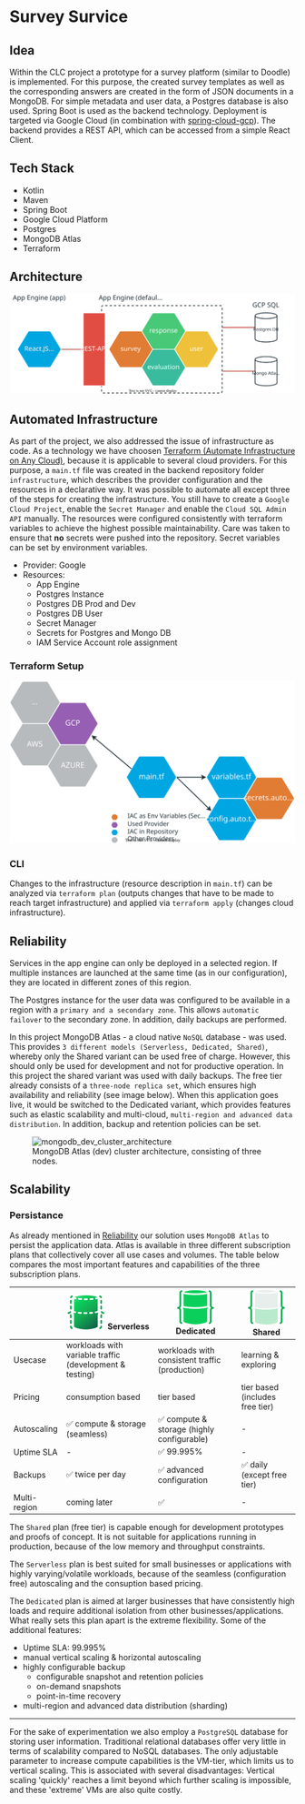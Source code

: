 # Survey Survice

## Idea
Within the CLC project a prototype for a survey platform (similar to Doodle) is implemented. For this purpose, the created survey templates as well as the corresponding answers are created in the form of JSON documents in a MongoDB. For simple metadata and user data, a Postgres database is also used. Spring Boot is used as the backend technology. Deployment is targeted via Google Cloud (in combination with [spring-cloud-gcp](https://spring.io/projects/spring-cloud-gcp)). The backend provides a REST API, which can be accessed from a simple React Client.

## Tech Stack
- Kotlin
- Maven
- Spring Boot
- Google Cloud Platform
- Postgres
- MongoDB Atlas
- Terraform

## Architecture


![architecture](./architecture.svg)


## Automated Infrastructure
As part of the project, we also addressed the issue of infrastructure as code. As a technology we have choosen [Terraform (Automate Infrastructure on Any Cloud)](https://www.terraform.io/), because it is applicable to several cloud providers. For this purpose, a `main.tf` file was created in the backend repository folder `infrastructure`, which describes the provider configuration and the resources in a declarative way. It was possible to automate all except three of the steps for creating the infrastructure. You still have to create a `Google Cloud Project`, enable the `Secret Manager` and enable the `Cloud SQL Admin API` manually. The resources were configured consistently with terraform variables to achieve the highest possible maintainability. Care was taken to ensure that **no** secrets were pushed into the repository. Secret variables can be set by environment variables.

- Provider: Google
- Resources:
  - App Engine
  - Postgres Instance
  - Postgres DB Prod and Dev
  - Postgres DB User
  - Secret Manager
  - Secrets for Postgres and Mongo DB
  - IAM Service Account role assignment

### Terraform Setup

![w:1000000](./terraform-workflow.svg)

### CLI
Changes to the infrastructure (resource description in `main.tf`) can be analyzed via `terraform plan` (outputs changes that have to be made to reach target infrastructure) and applied via `terraform apply` (changes cloud infrastructure).

## Reliability
Services in the app engine can only be deployed in a selected region. If multiple instances are launched at the same time (as in our configuration), they are located in different zones of this region. 

The Postgres instance for the user data was configured to be available in a region with a `primary and a secondary zone`. This allows `automatic failover` to the secondary zone. In addition, daily backups are performed.

In this project MongoDB Atlas - a cloud native `NoSQL` database - was used. This provides `3 different models (Serverless, Dedicated, Shared)`, whereby only the Shared variant can be used free of charge. However, this should only be used for development and not for productive operation. In this project the shared variant was used with daily backups. 
The free tier already consists of a `three-node replica set`, which ensures high availability and reliability (see image below). 
When this application goes live, it would be switched to the Dedicated variant, which provides features such as elastic scalability and multi-cloud, `multi-region and advanced data distribution`. In addition, backup and retention policies can be set. 

<figure>
  <img src='mongodb_dev_cluster_architecture.png'
      alt='mongodb_dev_cluster_architecture'
      width='500px' />
  <figcaption>MongoDB Atlas (dev) cluster architecture, consisting of three nodes.</figcaption>
</figure>

## Scalability

### Persistance

As already mentioned in [Reliability](#reliability) our solution uses `MongoDB Atlas` to persist the application data. 
Atlas is available in three different subscription plans that collectively cover all use cases and volumes. 
The table below compares the most important features and capabilities of the three subscription plans.

|   | ![serverless](./MongoDB_Atlas/serverless.svg) Serverless | ![dedicated](./MongoDB_Atlas/dedicated.svg) Dedicated | ![shared](./MongoDB_Atlas/shared.svg) Shared |
|---|---|---|---|
| Usecase | workloads with variable traffic (development & testing) | workloads with consistent traffic (production) | learning & exploring |
| Pricing | consumption based | tier based | tier based (includes free tier) |
| Autoscaling <!-- = 'Elastic scalability' --> | :white_check_mark: compute & storage (seamless) | :white_check_mark: compute & storage (highly configurable) | - |
| Uptime SLA | - | :white_check_mark: 99.995% | - |
| Backups | :white_check_mark: twice per day | :white_check_mark: advanced configuration <!-- Configurable snapshot and retention policies; On-demand snapshots; Point-in-time recovery --> | :white_check_mark: daily (except free tier) |
| Multi-region <!-- advanced data distribution --> | coming later | :white_check_mark: | - |

The `Shared` plan (free tier) is capable enough for development prototypes and proofs of concept. 
It is not suitable for applications running in production, because of the low memory and throughput constraints. 

The `Serverless` plan is best suited for small businesses or applications with highly varying/volatile workloads, because of the seamless (configuration free) autoscaling and the consuption based pricing. 

The `Dedicated` plan is aimed at larger businesses that have consistently high loads and require additional isolation from other businesses/applications. What really sets this plan apart is the extreme flexibility. 
Some of the additional features:
- Uptime SLA: 99.995%
- manual vertical scaling & horizontal autoscaling
- highly configurable backup
  - configurable snapshot and retention policies
  - on-demand snapshots
  - point-in-time recovery
- multi-region and advanced data distribution (sharding)

---

For the sake of experimentation we also employ a `PostgreSQL` database for storing user information. 
Traditional relational databases offer very little in terms of scalability compared to NoSQL databases. 
The only adjustable parameter to increase compute capabilities is the VM-tier, which limits us to vertical scaling. 
This is associated with several disadvantages: Vertical scaling 'quickly' reaches a limit beyond which further scaling is impossible, and these 'extreme' VMs are also quite costly.